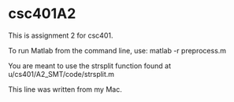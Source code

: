# csc401A2

This is assignment 2 for csc401.

To run Matlab from the command line, use: matlab -r preprocess.m 

You are meant to use the strsplit function found at  u/cs401/A2_SMT/code/strsplit.m

This line was written from my Mac.

